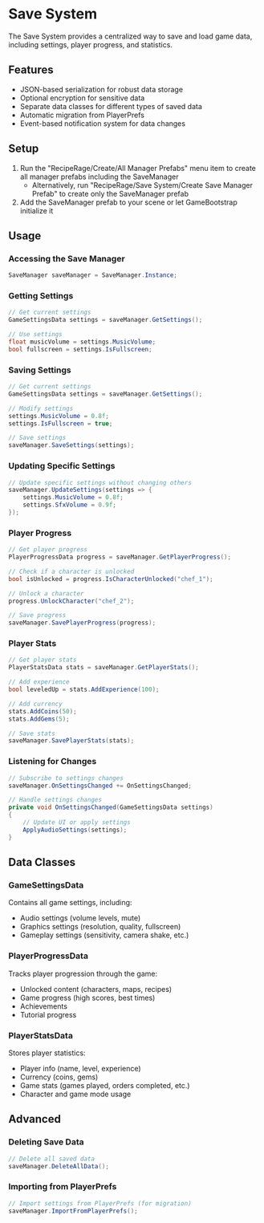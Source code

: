 # Save System

The Save System provides a centralized way to save and load game data, including settings, player progress, and statistics.

## Features

- JSON-based serialization for robust data storage
- Optional encryption for sensitive data
- Separate data classes for different types of saved data
- Automatic migration from PlayerPrefs
- Event-based notification system for data changes

## Setup

1. Run the "RecipeRage/Create/All Manager Prefabs" menu item to create all manager prefabs including the SaveManager
   - Alternatively, run "RecipeRage/Save System/Create Save Manager Prefab" to create only the SaveManager prefab
2. Add the SaveManager prefab to your scene or let GameBootstrap initialize it

## Usage

### Accessing the Save Manager

```csharp
SaveManager saveManager = SaveManager.Instance;
```

### Getting Settings

```csharp
// Get current settings
GameSettingsData settings = saveManager.GetSettings();

// Use settings
float musicVolume = settings.MusicVolume;
bool fullscreen = settings.IsFullscreen;
```

### Saving Settings

```csharp
// Get current settings
GameSettingsData settings = saveManager.GetSettings();

// Modify settings
settings.MusicVolume = 0.8f;
settings.IsFullscreen = true;

// Save settings
saveManager.SaveSettings(settings);
```

### Updating Specific Settings

```csharp
// Update specific settings without changing others
saveManager.UpdateSettings(settings => {
    settings.MusicVolume = 0.8f;
    settings.SfxVolume = 0.9f;
});
```

### Player Progress

```csharp
// Get player progress
PlayerProgressData progress = saveManager.GetPlayerProgress();

// Check if a character is unlocked
bool isUnlocked = progress.IsCharacterUnlocked("chef_1");

// Unlock a character
progress.UnlockCharacter("chef_2");

// Save progress
saveManager.SavePlayerProgress(progress);
```

### Player Stats

```csharp
// Get player stats
PlayerStatsData stats = saveManager.GetPlayerStats();

// Add experience
bool leveledUp = stats.AddExperience(100);

// Add currency
stats.AddCoins(50);
stats.AddGems(5);

// Save stats
saveManager.SavePlayerStats(stats);
```

### Listening for Changes

```csharp
// Subscribe to settings changes
saveManager.OnSettingsChanged += OnSettingsChanged;

// Handle settings changes
private void OnSettingsChanged(GameSettingsData settings)
{
    // Update UI or apply settings
    ApplyAudioSettings(settings);
}
```

## Data Classes

### GameSettingsData

Contains all game settings, including:
- Audio settings (volume levels, mute)
- Graphics settings (resolution, quality, fullscreen)
- Gameplay settings (sensitivity, camera shake, etc.)

### PlayerProgressData

Tracks player progression through the game:
- Unlocked content (characters, maps, recipes)
- Game progress (high scores, best times)
- Achievements
- Tutorial progress

### PlayerStatsData

Stores player statistics:
- Player info (name, level, experience)
- Currency (coins, gems)
- Game stats (games played, orders completed, etc.)
- Character and game mode usage

## Advanced

### Deleting Save Data

```csharp
// Delete all saved data
saveManager.DeleteAllData();
```

### Importing from PlayerPrefs

```csharp
// Import settings from PlayerPrefs (for migration)
saveManager.ImportFromPlayerPrefs();
```
